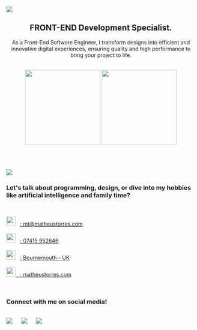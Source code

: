 <img src="https://github.com/matorrestech/matorrestech/blob/main/cover.png">

<br>

<div align="center"><h2>FRONT-END Development Specialist.</h2></div>
<p align="center">As a Front-End Software Engineer, I transform designs into efficient and innovative digital experiences, ensuring quality and high performance to bring your project to life.</p>

<br>

<div align="center">
  <div>
    <img src="https://github-readme-stats.vercel.app/api?username=matorrestech&theme=dracula" target="_blank" height="200px">
    <img src="https://github-readme-stats.vercel.app/api/top-langs/?username=matorrestech&theme=dracula" target="_blank" height="200px">
  </div>
</div>
  
<br><br>

<img src="https://github.com/matorrestech/matorrestech/blob/main/p-languages.png">

<br>

<h3>Let's talk about programming, design, or dive into my hobbies like artificial intelligence and family time?</h3>
<br>
  
<img style width="25px" src="https://github.com/matorrestech/matorrestech/blob/main/email.svg">&nbsp;&nbsp;&nbsp;<a href="mailto:mt@matheustorres.com" target="_blank">: mt@matheustorres.com</a><br><br>
<img style width="25px" src="https://github.com/matorrestech/matorrestech/blob/main/mobile.svg">&nbsp;&nbsp;&nbsp;<a href="https://wa.me/4407415952646" target="_blank">: 07415 952646</a><br><br>
<img style width="25px" src="https://github.com/matorrestech/matorrestech/blob/main/location.svg">&nbsp;&nbsp;&nbsp;<a href="https://www.google.com/maps/place/Bournemouth/@50.7540041,-1.8597388,12z/data=!3m1!4b1!4m6!3m5!1s0x487398a0b1a067fd:0x3b2ee0156ba92c94!8m2!3d50.7220101!4d-1.8667169!16zL20vMDE2MWpq?entry=ttu" target="_blank">: Bournemouth - UK<br><br>
<img style width="25px" src="https://github.com/matorrestech/matorrestech/blob/main/globe.svg" target="_blank">&nbsp;&nbsp;&nbsp;<a href="http://matheustorres.com">: matheustorres.com</a>

<br>

 <h3>Connect with me on social media!</h3>
<br>

<div >
  <a href="https://www.instagram.com/matorrestech" target="_blank"><img src="https://github.com/matorrestech/matorrestech/blob/main/instagram.png"></a>&nbsp;&nbsp;&nbsp;&nbsp;&nbsp;
  <a href="https://www.linkedin.com/in/matorrestech/" target="_blank"><img src="https://github.com/matorrestech/matorrestech/blob/main/linkedin.png"></a>&nbsp;&nbsp;&nbsp;&nbsp;&nbsp;
  <a href="https://matheustorres.com" target="_blank"><img src="https://github.com/matorrestech/matorrestech/blob/main/globe.svg"></a>
</div>


